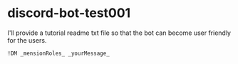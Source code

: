 ﻿# discord-bot-test001

I'll provide a tutorial readme txt file so that the bot can become user friendly for the users.

`!DM _mensionRoles_ _yourMessage_`
